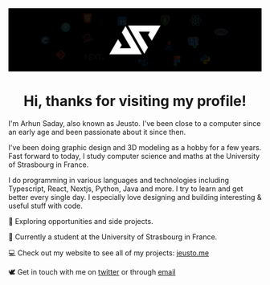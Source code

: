 <img src="./media/banner.jpg">
<h1 align="center">Hi, thanks for visiting my profile!</h1>
<p align="center"></p>

<p>I'm Arhun Saday, also known as Jeusto. I've been close to a computer since an early age and been passionate about it since then. <br/> </p>
<p>I've been doing graphic design and 3D modeling as a hobby for a few years. Fast forward to today, I study computer science and maths at the University of Strasbourg in France.</p>
<p>I do programming in various languages and technologies including Typescript, React, Nextjs, Python, Java and more. I try to learn and get better every single day. I especially love designing and building interesting & useful stuff with code.</p>

🚀 Exploring opportunities and side projects.

🏫 Currently a student at the University of Strasbourg in France.

💻 Check out my website to see all of my projects: <a href="https://jeusto.me">jeusto.me</a>

🕊 Get in touch with me on <a href="https://twitter.com/jeustoo">twitter</a> or through <a href="mailto:arhunsad@gmail.com">email
